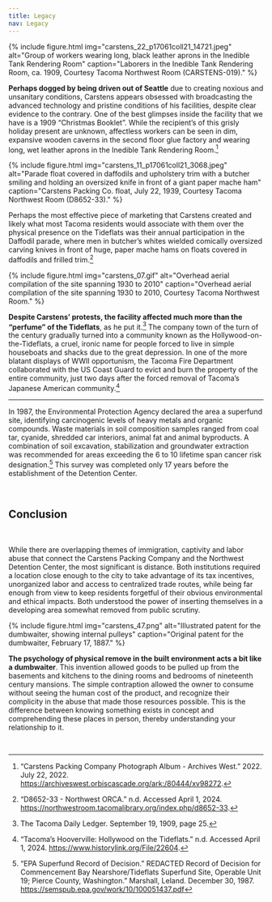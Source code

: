 ```yaml
---
title: Legacy
nav: Legacy
---
```


{% include figure.html img="carstens_22_p17061coll21_14721.jpeg" alt="Group of workers wearing long, black leather aprons in the Inedible Tank Rendering Room" caption="Laborers in the Inedible Tank Rendering Room, ca. 1909, Courtesy Tacoma Northwest Room (CARSTENS-019)." %}

**Perhaps dogged by being driven out of Seattle** due to creating noxious and unsanitary conditions, Carstens appears obsessed with broadcasting the advanced technology and pristine conditions of his facilities, despite clear evidence to the contrary. One of the best glimpses inside the facility that we have is a 1909 “Christmas Booklet”. While the recipient’s of this grisly holiday present are unknown, affectless workers can be seen in dim, expansive wooden caverns in the second floor glue factory and wearing long, wet leather aprons in the Inedible Tank Rendering Room.[^22] 

{% include figure.html img="carstens_11_p17061coll21_3068.jpeg" alt="Parade float covered in daffodils and upholstery trim with a butcher smiling and holding an oversized knife in front of a giant paper mache ham" caption="Carstens Packing Co. float, July 22, 1939, Courtesy Tacoma Northwest Room (D8652-33)." %}

Perhaps the most effective piece of marketing that Carstens created and likely what most Tacoma residents would associate with them over the physical presence on the Tideflats was their annual participation in the Daffodil parade, where men in butcher’s whites wielded comically oversized carving knives in front of huge, paper mache hams on floats covered in daffodils and frilled trim.[^23]

{% include figure.html img="carstens_07.gif" alt="Overhead aerial compilation of the site spanning 1930 to 2010" caption="Overhead aerial compilation of the site spanning 1930 to 2010, Courtesy Tacoma Northwest Room." %}

**Despite Carstens’ protests, the facility affected much more than the “perfume” of the Tideflats**, as he put it.[^24] The company town of the turn of the century gradually turned into a community known as the Hollywood-on-the-Tideflats, a cruel, ironic name for people forced to live in simple houseboats and shacks due to the great depression. In one of the more blatant displays of WWII opportunism, the Tacoma Fire Department collaborated with the US Coast Guard to evict and burn the property of the entire community, just two days after the forced removal of Tacoma’s Japanese American community.[^25]

___

In 1987, the Environmental Protection Agency declared the area a superfund site, identifying carcinogenic levels of heavy metals and organic compounds. Waste materials in soil composition samples ranged from coal tar, cyanide, shredded car interiors, animal fat and animal byproducts. A combination of soil excavation, stabilization and groundwater extraction was recommended for areas exceeding the 6 to 10 lifetime span cancer risk designation.[^26] This survey was completed only 17 years before the establishment of the Detention Center. 

<br> 

## Conclusion

<br>

While there are overlapping themes of immigration, captivity and labor abuse that connect the Carstens Packing Company and the Northwest Detention Center, the most significant is distance. Both institutions required a location close enough to the city to take advantage of its tax incentives, unorganized labor and access to centralized trade routes, while being far enough from view to keep residents forgetful of their obvious environmental and ethical impacts. Both understood the power of inserting themselves in a developing area somewhat removed from public scrutiny.

{% include figure.html img="carstens_47.png" alt="Illustrated patent for the dumbwaiter, showing internal pulleys" caption="Original patent for the dumbwaiter, February 17, 1887." %}

**The psychology of physical remove in the built environment acts a bit like a dumbwaiter**. This invention allowed goods to be pulled up from the basements and kitchens to the dining rooms and bedrooms of nineteenth century mansions. The simple contraption allowed the owner to consume without seeing the human cost of the product, and recognize their complicity in the abuse that made those resources possible. This is the difference between knowing something exists in concept and comprehending these places in person, thereby understanding your relationship to it.

<br>

[^22]: “Carstens Packing Company Photograph Album - Archives West.” 2022. July 22, 2022. https://archiveswest.orbiscascade.org/ark:/80444/xv98272.
[^23]: “D8652-33 - Northwest ORCA.” n.d. Accessed April 1, 2024. https://northwestroom.tacomalibrary.org/index.php/d8652-33.
[^24]: The Tacoma Daily Ledger. September 19, 1909, page 25.
[^25]: “Tacoma’s Hooverville: Hollywood on the Tideflats.” n.d. Accessed April 1, 2024. https://www.historylink.org/File/22604.
[^26]: “EPA Superfund Record of Decision.”	REDACTED Record of Decision for Commencement Bay Nearshore/Tideflats Superfund Site, Operable Unit 19; Pierce County, Washington.” Marshall, Leland. December 30, 1987. https://semspub.epa.gov/work/10/100051437.pdf
